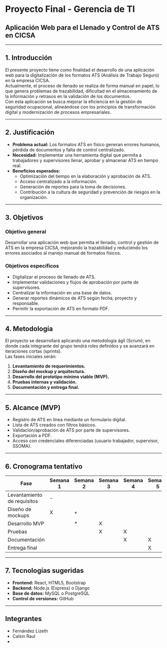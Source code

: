 # Proyecto Final - Gerencia de TI  
## Aplicación Web para el Llenado y Control de ATS en CICSA

---

## 1. Introducción
El presente proyecto tiene como finalidad el desarrollo de una aplicación web para la digitalización de los formatos ATS (Análisis de Trabajo Seguro) en la empresa CICSA.  
Actualmente, el proceso de llenado se realiza de forma manual en papel, lo que genera problemas de trazabilidad, dificultad en el almacenamiento de la información y retrasos en la validación de los documentos.  
Con esta aplicación se busca mejorar la eficiencia en la gestión de seguridad ocupacional, alineándose con los principios de transformación digital y modernización de procesos empresariales.

---

## 2. Justificación
- **Problema actual:** Los formatos ATS en físico generan errores humanos, pérdida de documentos y falta de control centralizado.  
- **Necesidad:** Implementar una herramienta digital que permita a trabajadores y supervisores llenar, aprobar y almacenar ATS en tiempo real.  
- **Beneficios esperados:**
  - Optimización del tiempo en la elaboración y aprobación de ATS.  
  - Acceso centralizado a la información.  
  - Generación de reportes para la toma de decisiones.  
  - Contribución a la cultura de seguridad y prevención de riesgos en la organización.  

---

## 3. Objetivos
### Objetivo general
Desarrollar una aplicación web que permita el llenado, control y gestión de ATS en la empresa CICSA, mejorando la trazabilidad y reduciendo los errores asociados al manejo manual de formatos físicos.  

### Objetivos específicos
- Digitalizar el proceso de llenado de ATS.  
- Implementar validaciones y flujos de aprobación por parte de supervisores.  
- Centralizar la información en una base de datos.  
- Generar reportes dinámicos de ATS según fecha, proyecto y responsable.  
- Permitir la exportación de ATS en formato PDF.  

---

## 4. Metodología
El proyecto se desarrollará aplicando una metodología ágil (Scrum), en donde cada integrante del grupo tendrá roles definidos y se avanzará en iteraciones cortas (sprints).  
Las fases iniciales serán:  
1. **Levantamiento de requerimientos.**  
2. **Diseño del mockup y arquitectura.**  
3. **Desarrollo del prototipo mínimo viable (MVP).**  
4. **Pruebas internas y validación.**  
5. **Documentación y entrega final.**

---

## 5. Alcance (MVP)
- Registro de ATS en línea mediante un formulario digital.  
- Lista de ATS creados con filtros básicos.  
- Validación/aprobación de ATS por parte de supervisores.  
- Exportación a PDF.  
- Acceso con credenciales diferenciadas (usuario trabajador, supervisor, SSOMA).  

---

## 6. Cronograma tentativo
| Fase                        | Semana 1 | Semana 2 | Semana 3 | Semana 4 | Semana 5 |
|-----------------------------|----------|----------|----------|----------|----------|
| Levantamiento de requisitos |    -     |          |          |          |          |
| Diseño de mockups           |    X     |    +     |          |          |          |
| Desarrollo MVP              |          |    *     |    X     |          |          |
| Pruebas                     |          |          |    X     |    X     |          |
| Documentación               |          |          |          |    X     |    X     |
| Entrega final               |          |          |          |          |    X     |

---

## 7. Tecnologías sugeridas
- **Frontend:** React, HTML5, Bootstrap  
- **Backend:** Node.js (Express) o Django  
- **Base de datos:** MySQL o PostgreSQL  
- **Control de versiones:** GitHub  

---

## Integrantes
- Fernández Lizeth
- Calsin Raul
- 
